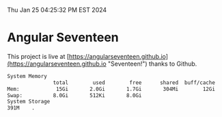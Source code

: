 Thu Jan 25 04:25:32 PM EST 2024

# Angular Seventeen


This project is live at [https://angularseventeen.github.io](https://angularseventeen.github.io "Seventeen!") thanks to Github.

```bash
System Memory
               total        used        free      shared  buff/cache   available
Mem:            15Gi       2.0Gi       1.7Gi       304Mi        12Gi        13Gi
Swap:          8.0Gi       512Ki       8.0Gi
System Storage
391M	.

